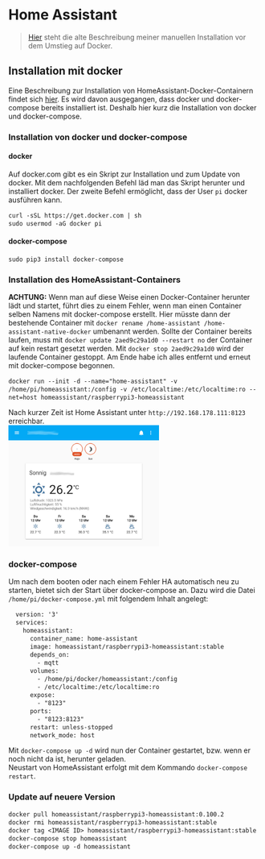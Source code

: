 # Home Assistant

> [Hier](old/doc/homeassistant_install.md) steht die alte Beschreibung meiner manuellen Installation vor dem Umstieg auf Docker.

## Installation mit docker

Eine Beschreibung zur Installation von HomeAssistant-Docker-Containern findet sich [hier](https://www.home-assistant.io/docs/installation/docker/). Es wird davon ausgegangen, dass docker und docker-compose bereits installiert ist. Deshalb hier kurz die Installation von docker und docker-compose.

### Installation von docker und docker-compose
#### docker
Auf docker.com gibt es ein Skript zur Installation und zum Update von docker. Mit dem nachfolgenden Befehl läd man das Skript herunter und installiert docker. Der zweite Befehl ermöglicht, dass der User `pi` docker ausführen kann.
```
curl -sSL https://get.docker.com | sh
sudo usermod -aG docker pi
```
#### docker-compose
```
sudo pip3 install docker-compose
```

### Installation des HomeAssistant-Containers
**ACHTUNG:** Wenn man auf diese Weise einen Docker-Container herunter lädt und startet, führt dies zu einem Fehler, wenn man einen Container selben Namens mit docker-compose erstellt. Hier müsste dann der bestehende Container mit `docker rename /home-assistant /home-assistant-native-docker` umbenannt werden. Sollte der Container bereits laufen, muss mit `docker update 2aed9c29a1d0 --restart no` der Container auf kein restart gesetzt werden. Mit `docker stop 2aed9c29a1d0` wird der laufende Container gestoppt. Am Ende habe ich alles entfernt und erneut mit docker-compose begonnen.

```
docker run --init -d --name="home-assistant" -v /home/pi/homeassistant:/config -v /etc/localtime:/etc/localtime:ro --net=host homeassistant/raspberrypi3-homeassistant
```

Nach kurzer Zeit ist Home Assistant unter `http://192.168.178.111:8123` erreichbar.  
<img src="images/HA_just_installed.jpg" width="300">

### docker-compose
Um nach dem booten oder nach einem Fehler HA automatisch neu zu starten, bietet sich der Start über docker-compose an. Dazu wird die Datei `/home/pi/docker-compose.yml` mit folgendem Inhalt angelegt:  

```
  version: '3'
  services:
    homeassistant:
      container_name: home-assistant
      image: homeassistant/raspberrypi3-homeassistant:stable
      depends_on:
        - mqtt
      volumes:
        - /home/pi/docker/homeassistant:/config
        - /etc/localtime:/etc/localtime:ro
      expose:
        - "8123"
      ports:
        - "8123:8123"
      restart: unless-stopped
      network_mode: host
```

Mit `docker-compose up -d` wird nun der Container gestartet, bzw. wenn er noch nicht da ist, herunter geladen.  
Neustart von HomeAssistant erfolgt mit dem Kommando `docker-compose restart`.

### Update auf neuere Version

```
docker pull homeassistant/raspberrypi3-homeassistant:0.100.2
docker rmi homeassistant/raspberrypi3-homeassistant:stable
docker tag <IMAGE ID> homeassistant/raspberrypi3-homeassistant:stable
docker-compose stop homeassistant
docker-compose up -d homeassistant
```
